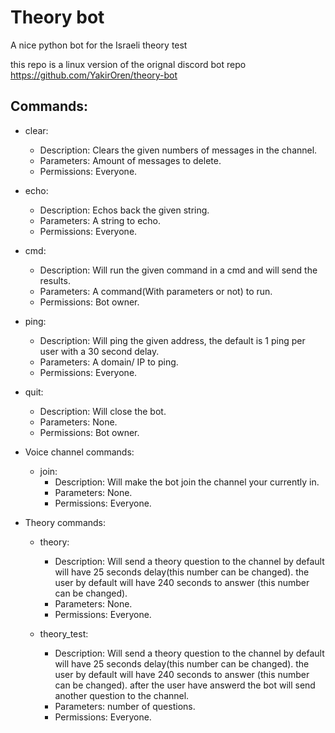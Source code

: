 # Theory bot
A nice python bot for the Israeli theory test

this repo is a linux version of the orignal discord bot repo 
https://github.com/YakirOren/theory-bot

## Commands:
- clear:
  - Description: Clears the given numbers of messages in the channel.
  - Parameters: Amount of messages to delete.
  - Permissions: Everyone.

- echo:
  - Description: Echos back the given string.
  - Parameters: A string to echo.
  - Permissions: Everyone.

- cmd:
  - Description: Will run the given command in a cmd and will send the results.
  - Parameters: A command(With parameters or not) to run.
  - Permissions: Bot owner.

- ping:
  - Description: Will ping the given address, the default is 1 ping per user with a 30 second delay.
  - Parameters: A domain/ IP to ping.
  - Permissions: Everyone.

- quit:
  - Description: Will close the bot.
  - Parameters: None.
  - Permissions: Bot owner.
  
- Voice channel commands:
  - join:
    - Description: Will make the bot join the channel your currently in.
    - Parameters: None.
    - Permissions: Everyone.

- Theory commands:
  - theory:
    - Description: Will send a theory question to the channel by default will have 25 seconds delay(this number can be changed).
      the user by default will have 240 seconds to answer (this number can be changed).
    - Parameters: None.
    - Permissions: Everyone.
    
   - theory_test:
      - Description: Will send a theory question to the channel by default will have 25 seconds delay(this number can be changed).
        the user by default will have 240 seconds to answer (this number can be changed).
        after the user have answerd the bot will send another question to the channel.
      - Parameters: number of questions.
      - Permissions: Everyone.
    
